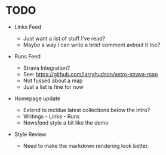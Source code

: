 # TODO

* Links Feed
    * Just want a list of stuff I've read?
    * Maybe a way I can write a brief comment avbout it too?

* Runs Feed
    * Strava Integration?
    * See: https://github.com/larryhudson/astro-strava-map
    * Not fussed about a map
    * Just a list is fine for now

* Homepage update
    * Extend to incldue latest collections below the intro?
    * Writings - Links - Runs
    * Newsfeed style a bit like the demo

* Style Review
    * Need to make the markdown rendering look better.